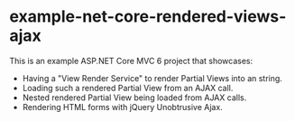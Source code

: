# example-net-core-rendered-views-ajax

This is an example ASP.NET Core MVC 6 project that showcases:

- Having a "View Render Service" to render Partial Views into an string.
- Loading such a rendered Partial View from an AJAX call.
- Nested rendered Partial View being loaded from AJAX calls.
- Rendering HTML forms with jQuery Unobtrusive Ajax.
